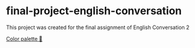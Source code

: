 # final-project-english-conversation

This project was created for the final assignment of English Conversation 2

[Color palette 🎨](https://coolors.co/palette/03045e-0077b6-00b4d8-90e0ef-caf0f8)
